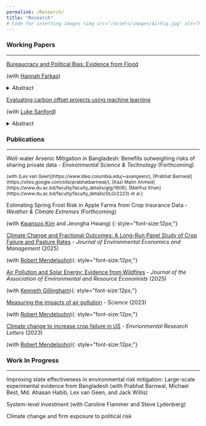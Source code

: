 ```yaml
---
permalink: /Research/
title: "Research"
# Code for inserting images <img src="/assets/images/AirFig.jpg" alt="My photo" width="400" height="400"> (can't figure out why it isn't working
---
```



### Working Papers
---
[Bureaucracy and Political Bias: Evidence from Flood](https://ceep.columbia.edu/sites/ceep.columbia.edu/files/content/papers/n35.pdf)

(with [Hannah Farkas](https://hannahfarkas.github.io/))
<details>
  <summary>Abstract</summary>
  <p style="font-size:12px;"> We study whether bureaucrats preemptively reflect the executive politician’s preferences in their decisions. Combining novel administrative data from the Federal Emergency Management Agency (FEMA) with hydrological models, we find that a standard deviation decrease in a county’s alignment with the president leads to a 4 percentage point drop in the probability of bureaucrats flagging a county as requiring federal aid following an average-sized flooding event. This bias disappears in the most severe floods. We find evidence suggesting that such biases are significantly reduced when a career civil servant is overseeing the bureaucratic process rather than a political appointee.</p>
</details>

[Evaluating carbon offset projects using machine learning](https://www.dropbox.com/scl/fi/xqapd7tshm6pxiyjt0a64/Offset_Ver241211.pdf?rlkey=8ntm7f7b5xydthnewenkg31pm&st=9tavnndg&dl=0)

(with [Luke Sanford](https://environment.yale.edu/directory/faculty/luke-sanford))
<details>
  <summary>Abstract</summary>
  <p style="font-size:12px;"> Carbon offsets allow firms and governments to meet CO2 emissions targets by financing emissions reductions undertaken by other entities. For the financed offset projects to be effective, their resulting CO2 sequestration must be “additional,” meaning it exceeds what would have occurred in the absence of the project. Here, we use new high-resolution data on forest carbon to measure carbon sequestration in 93 forestry projects, accounting for over 80 percent of offsets in the California Carbon market. We develop a causal machine learning approach using satellite and geospatial data to assess the projects' additionality. Directly comparing the tons of forest-sequestered carbon to issued credits, we find that 48% of the credits sold were additional. However, if we exclude controversial first-year credits, the additionality increases to 74%. These results indicate that forestry projects do deliver real climate benefits, but also underscore persistent gaps: many credits still represent carbon that would have been sequestered even without offset payments. Strengthening offset protocols is therefore essential to ensure that carbon markets meaningfully advance climate mitigation.</p>
</details>

### Publications
---

Well-water Arsenic Mitigation in Bangladesh: Benefits outweighing risks of sharing private data - *Environmental Science & Technology* (Forthcoming)

<span style="font-size:12px;"> 
(with [Lex van Geen](https://www.ldeo.columbia.edu/~avangeen/), [Prabhat Barnwal](https://sites.google.com/site/prabhatbarnwal/), [Kazi Matin Ahmed](https://www.du.ac.bd/faculty/faculty_details/glg/1906), [Mahfuz Khan](https://www.du.ac.bd/faculty/faculty_details/GLG/2223) et al.)
</span>

Estimating Spring Frost Risk in Apple Farms from Crop Insurance Data - *Weather & Climate Extremes* (Forthcoming)

(with [Kwansoo Kim](https://are.snu.ac.kr/en/professors/kwansoo-kim) and Jeongha Hwang)
{: style="font-size:12px;"}

[Climate Change and Fractional Outcomes: A Long-Run Panel Study of Crop Failure and Pasture Rates](https://www.science.org/doi/10.1126/science.adl2935) - *Journal of Environmental Economics and Management* (2025)

(with [Robert Mendelsohn](https://environment.yale.edu/directory/faculty/robert-mendelsohn)){: style="font-size:12px;"}

[Air Pollution and Solar Energy: Evidence from Wildfires](https://www.journals.uchicago.edu/doi/10.1086/731514) - *Journal of the Association of Environmental and Resource Economists* (2025)

(with [Kenneth Gillingham](https://resources.environment.yale.edu/gillingham/)){: style="font-size:12px;"}

[Measuring the impacts of air pollution](https://www.science.org/doi/10.1126/science.adl2935) - *Science* (2023)

(with [Robert Mendelsohn](https://environment.yale.edu/directory/faculty/robert-mendelsohn)){: style="font-size:12px;"}

[Climate change to increase crop failure in US](https://iopscience.iop.org/article/10.1088/1748-9326/acac41) - *Envrionmental Research Letters* (2023)

(with [Robert Mendelsohn](https://environment.yale.edu/directory/faculty/robert-mendelsohn)){: style="font-size:12px;"}

### Work In Progress
---
Improving state effectiveness in environmental risk mitigation: Large-scale experimental evidence from Bangladesh (with Prabhat Barnwal, Michael Best, Md. Ahasan Habib, Lex van Geen, and Jack Willis)

System-level investment (with Caroline Flammer and Steve Lydenberg)

Climate change and firm exposure to political risk

